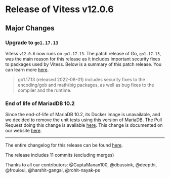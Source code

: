 # Release of Vitess v12.0.6
## Major Changes

### Upgrade to `go1.17.13`

Vitess `v12.0.6` now runs on `go1.17.13`.
The patch release of Go, `go1.17.13`, was the main reason for this release as it includes important security fixes to packages used by Vitess.
Below is a summary of this patch release. You can learn more [here](https://go.dev/doc/devel/release#go1.17).

> go1.17.13 (released 2022-08-01) includes security fixes to the encoding/gob and math/big packages, as well as bug fixes to the compiler and the runtime.
### End of life of MariadDB 10.2

Since the end-of-life of MariaDB 10.2, its Docker image is unavailable, and we decided to remove the unit tests using this version of MariaDB. The Pull Request doing this change is available [here](https://github.com/vitessio/vitess/pull/11074).
This change is documented on our website [here](https://vitess.io/docs/12.0/overview/supported-databases/#mariadb-versions-100-to-103).


------------
The entire changelog for this release can be found [here](https://github.com/vitessio/vitess/blob/main/changelog/12.0/12.0.6/changelog.md).

The release includes 11 commits (excluding merges)

Thanks to all our contributors: @GuptaManan100, @dbussink, @deepthi, @frouioui, @harshit-gangal, @rohit-nayak-ps